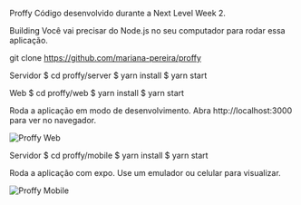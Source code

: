 Proffy
Código desenvolvido durante a Next Level Week 2.

Building
Você vai precisar do Node.js no seu computador para rodar essa aplicação.

git clone https://github.com/mariana-pereira/proffy

Servidor
$ cd proffy/server
$ yarn install
$ yarn start

Web
$ cd proffy/web
$ yarn install
$ yarn start

Roda a aplicação em modo de desenvolvimento. Abra http://localhost:3000 para ver no navegador.

![Proffy Web](https://drive.google.com/file/d/1Ym-R1vJE9O5WOFPsphX9yMjySzVTCzLf/view?usp=sharing)

Servidor
$ cd proffy/mobile
$ yarn install
$ yarn start

Roda a aplicação com expo. Use um emulador ou celular para visualizar.

![Proffy Mobile](https://drive.google.com/file/d/1jEwr5l9nPTu8-W2p-PcqAzeDyz0aNm7e/view?usp=sharing)